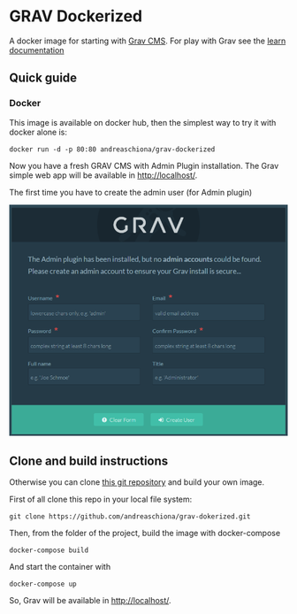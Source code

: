 # GRAV Dockerized

A docker image for starting with [Grav CMS](http://github.com/getgrav/grav).
For play with Grav see the [learn documentation](https://learn.getgrav.org/)

## Quick guide

### Docker

This image is available on docker hub, then the simplest way to try it with docker alone is:

```
docker run -d -p 80:80 andreaschiona/grav-dockerized
```

Now you have a fresh GRAV CMS with Admin Plugin installation.
The Grav simple web app will be available in [http://localhost/](http://localhost/).

The first time you have to create the admin user (for Admin plugin)

![Admin Page](docs/screenshots/adminpage.png)

## Clone and build instructions

Otherwise you can clone [this git repository](https://github.com/andreaschiona/grav-dokerized) and build your own image.

First of all clone this repo in your local file system:

```
git clone https://github.com/andreaschiona/grav-dokerized.git
```

Then, from the folder of the project, build the image with docker-compose

```
docker-compose build
```

And start the container with

```
docker-compose up
```

So, Grav will be available in [http://localhost/](http://localhost/).

